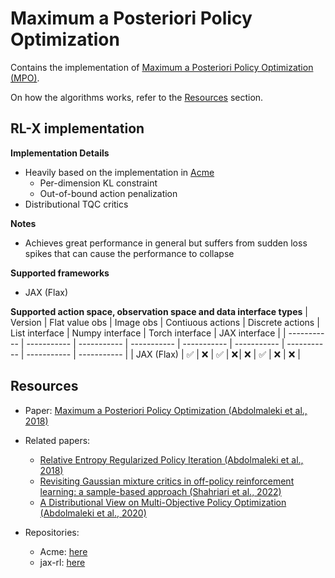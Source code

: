 # Maximum a Posteriori Policy Optimization

Contains the implementation of [Maximum a Posteriori Policy Optimization (MPO)](https://arxiv.org/pdf/1806.06920).

On how the algorithms works, refer to the [Resources](#resources) section.


## RL-X implementation

**Implementation Details**
- Heavily based on the implementation in [Acme](https://github.com/deepmind/acme)
    - Per-dimension KL constraint
    - Out-of-bound action penalization
- Distributional TQC critics  

**Notes**
- Achieves great performance in general but suffers from sudden loss spikes that can cause the performance to collapse

**Supported frameworks**
- JAX (Flax)

**Supported action space, observation space and data interface types**
| Version | Flat value obs | Image obs | Contiuous actions | Discrete actions | List interface | Numpy interface | Torch interface | JAX interface |
| ----------- | ----------- | ----------- | ----------- | ----------- | ----------- | ----------- | ----------- | ----------- |
| JAX (Flax) | ✅ | ❌ | ✅ | ❌ | ❌ | ✅ | ❌ | ❌ |


## Resources
- Paper: [Maximum a Posteriori Policy Optimization (Abdolmaleki et al., 2018)](https://arxiv.org/pdf/1806.06920)

- Related papers:
    - [Relative Entropy Regularized Policy Iteration (Abdolmaleki et al., 2018)](https://arxiv.org/pdf/1812.02256)
    - [Revisiting Gaussian mixture critics in off-policy reinforcement learning: a sample-based approach (Shahriari et al., 2022)](https://arxiv.org/pdf/2204.10256)
    - [A Distributional View on Multi-Objective Policy Optimization (Abdolmaleki et al., 2020)](https://arxiv.org/pdf/2005.07513)

- Repositories:
    - Acme: [here](https://github.com/deepmind/acme/tree/master/acme/agents/jax/mpo)
    - jax-rl: [here](https://github.com/henry-prior/jax-rl/blob/master/jax_rl/MPO.py)
